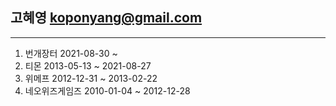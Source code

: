 

## 고혜영 koponyang@gmail.com
-----

1. 번개장터 2021-08-30 ~
1. 티몬 2013-05-13 ~ 2021-08-27
1. 위메프 2012-12-31 ~ 2013-02-22
1. 네오위즈게임즈 2010-01-04 ~ 2012-12-28

<!--
**ponyang/ponyang** is a ✨ _special_ ✨ repository because its `README.md` (this file) appears on your GitHub profile.

Here are some ideas to get you started:

- 🔭 I’m currently working on ...
- 🌱 I’m currently learning ...
- 👯 I’m looking to collaborate on ...
- 🤔 I’m looking for help with ...
- 💬 Ask me about ...
- 📫 How to reach me: ...
- 😄 Pronouns: ...
- ⚡ Fun fact: ...
-->
